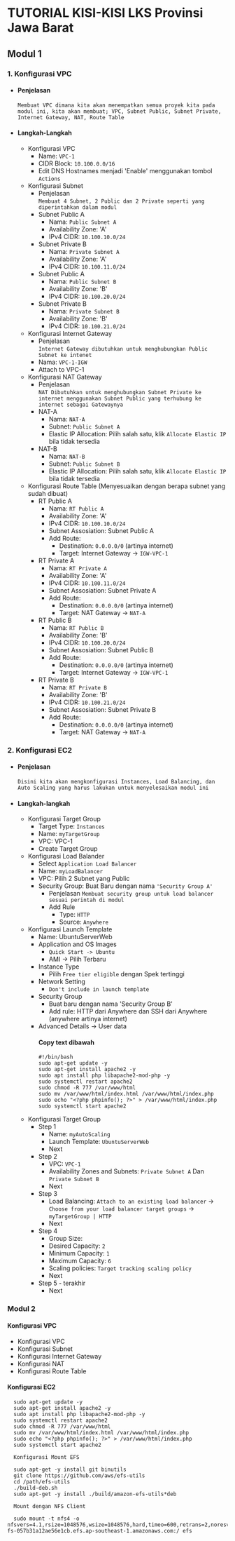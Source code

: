 # TUTORIAL KISI-KISI LKS Provinsi Jawa Barat
## Modul 1
### 1. Konfigurasi VPC
- #### Penjelasan  
  ```Membuat VPC dimana kita akan menempatkan semua proyek kita pada modul ini, kita akan membuat; VPC, Subnet Public, Subnet Private, Internet Gateway, NAT, Route Table```
- #### Langkah-Langkah
  - Konfigurasi VPC
    - Name: `VPC-1`
    - CIDR Block: `10.100.0.0/16`
    - Edit DNS Hostnames menjadi 'Enable' menggunakan tombol `Actions`
  - Konfigurasi Subnet
    - Penjelasan  
    ```Membuat 4 Subnet, 2 Public dan 2 Private seperti yang diperintahkan dalam modul```
    - Subnet Public A
      - Nama: `Public Subnet A`
      - Availability Zone: 'A'
      - IPv4 CIDR: `10.100.10.0/24`
    - Subnet Private B
      - Nama: `Private Subnet A`
      - Availability Zone: 'A'
      - IPv4 CIDR: `10.100.11.0/24`
    - Subnet Public A
      - Nama: `Public Subnet B`
      - Availability Zone: 'B'
      - IPv4 CIDR: `10.100.20.0/24`
    - Subnet Private B
      - Nama: `Private Subnet B`
      - Availability Zone: 'B'
      - IPv4 CIDR: `10.100.21.0/24`
   - Konfigurasi Internet Gateway
     - Penjelasan  
     ```Internet Gateway dibutuhkan untuk menghubungkan Public Subnet ke intenet```
     - Nama: `VPC-1-IGW`
     - Attach to VPC-1
   - Konfigurasi NAT Gateway
     - Penjelasan  
     ```NAT Dibutuhkan untuk menghubungkan Subnet Private ke internet menggunakan Subnet Public yang terhubung ke internet sebagai Gatewaynya```
     - NAT-A
       - Nama: `NAT-A`
       - Subnet: `Public Subnet A`
       - Elastic IP Allocation: Pilih salah satu, klik `Allocate Elastic IP` bila tidak tersedia
     - NAT-B
       - Nama: `NAT-B`
       - Subnet: `Public Subnet B`
       - Elastic IP Allocation: Pilih salah satu, klik `Allocate Elastic IP` bila tidak tersedia
  - Konfigurasi Route Table (Menyesuaikan dengan berapa subnet yang sudah dibuat)
    - RT Public A
      - Nama: `RT Public A`
      - Availability Zone: 'A'
      - IPv4 CIDR: `10.100.10.0/24`
      - Subnet Assosiation: Subnet Public A
      - Add Route:
        - Destination: `0.0.0.0/0` (artinya internet)
        - Target: Internet Gateway -> `IGW-VPC-1`
    - RT Private A
      - Nama: `RT Private A`
      - Availability Zone: 'A'
      - IPv4 CIDR: `10.100.11.0/24`
      - Subnet Assosiation: Subnet Private A
      - Add Route:
        - Destination: `0.0.0.0/0` (artinya internet)
        - Target: NAT Gateway -> `NAT-A`
    - RT Public B
      - Nama: `RT Public B`
      - Availability Zone: 'B'
      - IPv4 CIDR: `10.100.20.0/24`
      - Subnet Assosiation: Subnet Public B
      - Add Route:
        - Destination: `0.0.0.0/0` (artinya internet)
        - Target: Internet Gateway -> `IGW-VPC-1`
    - RT Private B
      - Nama: `RT Private B`
      - Availability Zone: 'B'
      - IPv4 CIDR: `10.100.21.0/24`
      - Subnet Assosiation: Subnet Private B
      - Add Route:
        - Destination: `0.0.0.0/0` (artinya internet)
        - Target: NAT Gateway -> `NAT-A`
### 2. Konfigurasi EC2
- #### Penjelasan  
  ```Disini kita akan mengkonfigurasi Instances, Load Balancing, dan Auto Scaling yang harus lakukan untuk menyelesaikan modul ini```
- #### Langkah-langkah
  - Konfigurasi Target Group
    - Target Type: `Instances`
    - Name: `myTargetGroup`
    - VPC: VPC-1
    - Create Target Group
  - Konfigurasi Load Balander
    - Select `Application Load Balancer`
    - Name: `myLoadBalancer`
    - VPC: Pilih 2 Subnet yang Public
    - Security Group: Buat Baru dengan nama `'Security Group A'`
      - Penjelasan
      ```Membuat security group untuk load balancer sesuai perintah di modul```
      - Add Rule
        - Type: `HTTP`
        - Source: `Anywhere`
  - Konfigurasi Launch Template
    - Name: UbuntuServerWeb
    - Application and OS Images 
      - `Quick Start -> Ubuntu`
      - AMI -> Pilih Terbaru
    - Instance Type
      - Pilih `Free tier eligible` dengan Spek tertinggi
    - Network Setting
      - `Don't include in launch template`
    - Security Group 
      - Buat baru dengan nama 'Security Group B'
      - Add rule: HTTP dari Anywhere dan SSH dari Anywhere (anywhere artinya internet)
    - Advanced Details -> User data
      #### Copy text dibawah
      ```
      #!/bin/bash
      sudo apt-get update -y
      sudo apt-get install apache2 -y
      sudo apt install php libapache2-mod-php -y
      sudo systemctl restart apache2
      sudo chmod -R 777 /var/www/html
      sudo mv /var/www/html/index.html /var/www/html/index.php
      sudo echo "<?php phpinfo(); ?>" > /var/www/html/index.php
      sudo systemctl start apache2
      ```
  - Konfigurasi Target Group
    - Step 1
      - Name: `myAutoScaling`
      - Launch Template: `UbuntuServerWeb`
      - Next
    - Step 2
      - VPC: `VPC-1`
      - Availability Zones and Subnets: `Private Subnet A` Dan `Private Subnet B`
      - Next
    - Step 3
      - Load Balancing: `Attach to an existing load balancer` -> `Choose from your load balancer target groups` -> `myTargetGroup | HTTP`
      - Next
    - Step 4
      - Group Size:
       -  Desired Capacity: `2`
       -  Minimum Capacity: `1`
       -  Maximum Capacity: `6`
      - Scaling policies: `Target tracking scaling policy`
      - Next
    - Step 5 - terakhir
      - Next
### Modul 2
#### Konfigurasi VPC
   - Konfigurasi VPC
   - Konfigurasi Subnet
   - Konfigurasi Internet Gateway
   - Konfigurasi NAT
   - Konfigurasi Route Table
#### Konfigurasi EC2

      sudo apt-get update -y
      sudo apt-get install apache2 -y
      sudo apt install php libapache2-mod-php -y
      sudo systemctl restart apache2
      sudo chmod -R 777 /var/www/html
      sudo mv /var/www/html/index.html /var/www/html/index.php
      sudo echo "<?php phpinfo(); ?>" > /var/www/html/index.php
      sudo systemctl start apache2
      
      Konfigurasi Mount EFS
      
      sudo apt-get -y install git binutils
      git clone https://github.com/aws/efs-utils
      cd /path/efs-utils
      ./build-deb.sh
      sudo apt-get -y install ./build/amazon-efs-utils*deb
      
      Mount dengan NFS Client
      
      sudo mount -t nfs4 -o nfsvers=4.1,rsize=1048576,wsize=1048576,hard,timeo=600,retrans=2,noresvport fs-057b31a12ae56e1cb.efs.ap-southeast-1.amazonaws.com:/ efs
      
  
